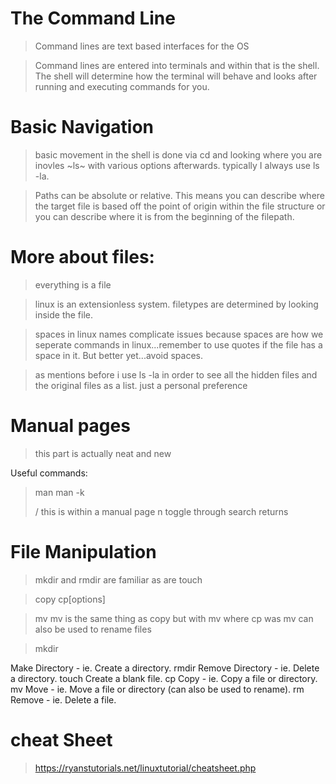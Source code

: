 # The Command Line

> Command lines are text based interfaces for the OS

> Command lines are entered into terminals and within that is the shell. The shell will determine how the terminal will behave and looks after running and executing commands for you.

# Basic Navigation

> basic movement in the shell is done via cd and looking where you are inovles ~ls~ with various options afterwards. typically I always use ls -la.

>Paths can be absolute or relative. This means you can describe where the target file is based off the point of origin within the file structure or you can describe where it is from the beginning of the filepath.

# More about files:

>everything is a file

>linux is an extensionless system. filetypes are determined by looking inside the file.

>spaces in linux names complicate issues because spaces are how we seperate commands in linux...remember to use quotes if the file has a space in it. But better yet...avoid spaces.

> as mentions before i use ls -la in order to see all the hidden files and the original files as a list. just a personal preference

# Manual pages

>this part is actually neat and new

Useful commands:

>man <command>
>man -k <search term>
> /<term> this is within a manual page
> n     toggle through search returns

# File Manipulation

>mkdir and rmdir are familiar as are touch

> copy
>cp[options]<source><destination>

>mv
>mv is the same thing as copy but with mv where cp was
>mv can also be used to rename files

>mkdir

Make Directory - ie. Create a directory.
rmdir
Remove Directory - ie. Delete a directory.
touch
Create a blank file.
cp
Copy - ie. Copy a file or directory.
mv
Move - ie. Move a file or directory (can also be used to rename).
rm
Remove - ie. Delete a file.


# cheat Sheet
> https://ryanstutorials.net/linuxtutorial/cheatsheet.php
